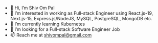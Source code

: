 - 👋 Hi, I’m Shiv Om Pal
- 👀 I’m interested in working as Full-stack Engineer using React.js-19, Next.js-15, Express.js/NodeJS, MySQL, PostgreSQL, MongoDB etc.
- 🌱 I’m currently learning Kubernetes
- 💞️ I’m looking for a Full-stack Software Engineer Job
- 📫 Reach me at shivompal@gmail.com

<!---
shivompal/shivompal is a ✨ special ✨ repository because its `README.md` (this file) appears on your GitHub profile.
You can click the Preview link to take a look at your changes.
--->
